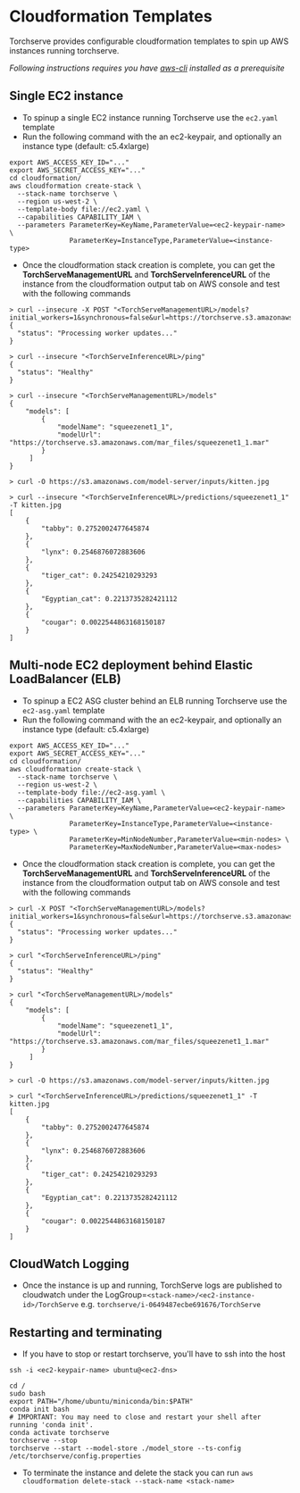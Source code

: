 # Cloudformation Templates
Torchserve provides configurable cloudformation templates to spin up AWS instances running torchserve.

*Following instructions requires you have [aws-cli](https://docs.aws.amazon.com/cli/latest/userguide/cli-chap-install.html) installed as a prerequisite*

## Single EC2 instance
* To spinup a single EC2 instance running Torchserve use the `ec2.yaml` template
* Run the following command with the an ec2-keypair, and optionally an instance type (default: c5.4xlarge)
```
export AWS_ACCESS_KEY_ID="..."
export AWS_SECRET_ACCESS_KEY="..."
cd cloudformation/
aws cloudformation create-stack \
  --stack-name torchserve \
  --region us-west-2 \
  --template-body file://ec2.yaml \
  --capabilities CAPABILITY_IAM \
  --parameters ParameterKey=KeyName,ParameterValue=<ec2-keypair-name> \
               ParameterKey=InstanceType,ParameterValue=<instance-type>
```

* Once the cloudformation stack creation is complete, you can get the **TorchServeManagementURL** and **TorchServeInferenceURL** of the instance from the cloudformation output tab on AWS console and test with the following commands

```
> curl --insecure -X POST "<TorchServeManagementURL>/models?initial_workers=1&synchronous=false&url=https://torchserve.s3.amazonaws.com/mar_files/squeezenet1_1.mar"
{
  "status": "Processing worker updates..."
}

> curl --insecure "<TorchServeInferenceURL>/ping"
{
  "status": "Healthy"
}

> curl --insecure "<TorchServeManagementURL>/models"
{
    "models": [
        {
            "modelName": "squeezenet1_1",
            "modelUrl": "https://torchserve.s3.amazonaws.com/mar_files/squeezenet1_1.mar"
        }
     ]
}

> curl -O https://s3.amazonaws.com/model-server/inputs/kitten.jpg

> curl --insecure "<TorchServeInferenceURL>/predictions/squeezenet1_1" -T kitten.jpg
[
    {
        "tabby": 0.2752002477645874
    },
    {
        "lynx": 0.2546876072883606
    },
    {
        "tiger_cat": 0.24254210293293
    },
    {
        "Egyptian_cat": 0.2213735282421112
    },
    {
        "cougar": 0.0022544863168150187
    }
]
```


## Multi-node EC2 deployment behind Elastic LoadBalancer (ELB)
* To spinup a EC2 ASG cluster behind an ELB running Torchserve use the `ec2-asg.yaml` template
* Run the following command with the an ec2-keypair, and optionally an instance type (default: c5.4xlarge)

```
export AWS_ACCESS_KEY_ID="..."
export AWS_SECRET_ACCESS_KEY="..."
cd cloudformation/
aws cloudformation create-stack \
  --stack-name torchserve \
  --region us-west-2 \
  --template-body file://ec2-asg.yaml \
  --capabilities CAPABILITY_IAM \
  --parameters ParameterKey=KeyName,ParameterValue=<ec2-keypair-name> \
               ParameterKey=InstanceType,ParameterValue=<instance-type> \
               ParameterKey=MinNodeNumber,ParameterValue=<min-nodes> \
               ParameterKey=MaxNodeNumber,ParameterValue=<max-nodes>
```

* Once the cloudformation stack creation is complete, you can get the **TorchServeManagementURL** and **TorchServeInferenceURL** of the instance from the cloudformation output tab on AWS console and test with the following commands

```
> curl -X POST "<TorchServeManagementURL>/models?initial_workers=1&synchronous=false&url=https://torchserve.s3.amazonaws.com/mar_files/squeezenet1_1.mar"
{
  "status": "Processing worker updates..."
}

> curl "<TorchServeInferenceURL>/ping"
{
  "status": "Healthy"
}

> curl "<TorchServeManagementURL>/models"
{
    "models": [
        {
            "modelName": "squeezenet1_1",
            "modelUrl": "https://torchserve.s3.amazonaws.com/mar_files/squeezenet1_1.mar"
        }
     ]
}

> curl -O https://s3.amazonaws.com/model-server/inputs/kitten.jpg

> curl "<TorchServeInferenceURL>/predictions/squeezenet1_1" -T kitten.jpg
[
    {
        "tabby": 0.2752002477645874
    },
    {
        "lynx": 0.2546876072883606
    },
    {
        "tiger_cat": 0.24254210293293
    },
    {
        "Egyptian_cat": 0.2213735282421112
    },
    {
        "cougar": 0.0022544863168150187
    }
]
```

## CloudWatch Logging
* Once the instance is up and running, TorchServe logs are published to cloudwatch under the LogGroup=`<stack-name>/<ec2-instance-id>/TorchServe` e.g. `torchserve/i-0649487ecbe691676/TorchServe`

## Restarting and terminating
* If you have to stop or restart torchserve, you'll have to ssh into the host

```
ssh -i <ec2-keypair-name> ubuntu@<ec2-dns>
```

```
cd /
sudo bash
export PATH="/home/ubuntu/miniconda/bin:$PATH"
conda init bash
# IMPORTANT: You may need to close and restart your shell after running 'conda init'.
conda activate torchserve
torchserve --stop
torchserve --start --model-store ./model_store --ts-config /etc/torchserve/config.properties
```

* To terminate the instance and delete the stack you can run `aws cloudformation delete-stack --stack-name <stack-name>`
